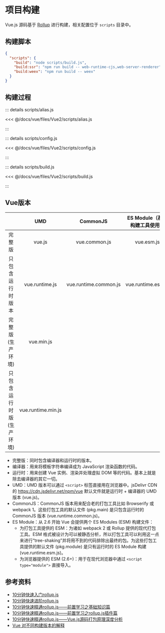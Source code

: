 # 项目构建

Vue.js 源码基于 [Rollup](https://www.rollupjs.com/) 进行构建，相关配置位于 `scripts` 目录中。

## 构建脚本

``` json
{
  "scripts": {
    "build": "node scripts/build.js",
    "build:ssr": "npm run build -- web-runtime-cjs,web-server-renderer",
    "build:weex": "npm run build -- weex"
  }
}
```

## 构建过程

::: details scripts/alias.js

<<< @/docs/vue/files/Vue2/scripts/alias.js

:::

::: details scripts/config.js

<<< @/docs/vue/files/Vue2/scripts/config.js

:::

::: details scripts/build.js

<<< @/docs/vue/files/Vue2/scripts/build.js

:::

## Vue版本

|                           |        UMD         |       CommonJS        | ES Module（基于构建工具使用） | ES Module（直接用于浏览器） |
| :-----------------------: | :----------------: | :-------------------: | :---------------------------: | :-------------------------: |
|          完整版           |       vue.js       |     vue.common.js     |          vue.esm.js           |     vue.esm.browser.js      |
|     只包含运行时版本      |   vue.runtime.js   | vue.runtime.common.js |      vue.runtime.esm.js       |                             |
|     完整版(生产环境)      |     vue.min.js     |                       |                               |   vue.esm.browser.min.js    |
| 只包含运行时版 (生产环境) | vue.runtime.min.js |                       |                               |                             |

+ 完整版：同时包含编译器和运行时的版本。
+ 编译器：用来将模板字符串编译成为 JavaScript 渲染函数的代码。
+ 运行时：用来创建 Vue 实例、渲染并处理虚拟 DOM 等的代码。基本上就是除去编译器的其它一切。
+ UMD：UMD 版本可以通过 `<script>` 标签直接用在浏览器中。jsDelivr CDN 的 <https://cdn.jsdelivr.net/npm/vue> 默认文件就是运行时 + 编译器的 UMD 版本 (vue.js)。
+ CommonJS：CommonJS 版本用来配合老的打包工具比如 Browserify 或 webpack 1。这些打包工具的默认文件 (pkg.main) 是只包含运行时的 CommonJS 版本 (vue.runtime.common.js)。
+ ES Module：从 2.6 开始 Vue 会提供两个 ES Modules (ESM) 构建文件：
  + 为打包工具提供的 ESM：为诸如 webpack 2 或 Rollup 提供的现代打包工具。ESM 格式被设计为可以被静态分析，所以打包工具可以利用这一点来进行“tree-shaking”并将用不到的代码排除出最终的包。为这些打包工具提供的默认文件 (pkg.module) 是只有运行时的 ES Module 构建 (vue.runtime.esm.js)。
  + 为浏览器提供的 ESM (2.6+)：用于在现代浏览器中通过 `<script type="module">` 直接导入。

## 参考资料

+ [10分钟快速入门rollup.js](https://www.imooc.com/article/262083)
+ [10分钟快速进阶rollup.js](https://www.imooc.com/article/263597)
+ [10分钟快速精通rollup.js——前置学习之基础知识篇](https://www.imooc.com/article/264075)
+ [10分钟快速精通rollup.js——前置学习之rollup.js插件篇](https://www.imooc.com/article/264076)
+ [10分钟快速精通rollup.js——Vue.js源码打包原理深度分析](https://www.imooc.com/article/264074)
+ [Vue 对不同构建版本的解释](https://cn.vuejs.org/v2/guide/installation.html#%E5%AF%B9%E4%B8%8D%E5%90%8C%E6%9E%84%E5%BB%BA%E7%89%88%E6%9C%AC%E7%9A%84%E8%A7%A3%E9%87%8A)
